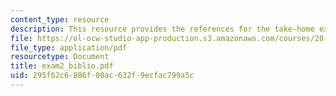 ```yaml
---
content_type: resource
description: This resource provides the references for the take-home exam 2 paper.
file: https://ol-ocw-studio-app-production.s3.amazonaws.com/courses/20-462j-molecular-principles-of-biomaterials-spring-2006/295f62c6886f00ac632f9ecfac799a5c_exam2_biblio.pdf
file_type: application/pdf
resourcetype: Document
title: exam2_biblio.pdf
uid: 295f62c6-886f-00ac-632f-9ecfac799a5c
---
```

